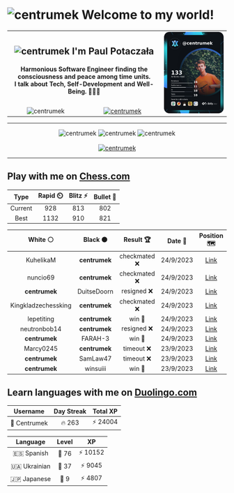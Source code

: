 <h1>
  <img
    src="https://emojis.slackmojis.com/emojis/images/1531849430/4246/blob-sunglasses.gif"
    width="30"
    alt="centrumek"
  />
  Welcome to my world!
</h1>

<table>
  <tbody>
    <tr>
      <td align="center" width="70%" colspan="2">
        <h2>
          <img
            src="https://raw.githubusercontent.com/MartinHeinz/MartinHeinz/master/wave.gif"
            width="30px"
            alt="centrumek"
          />
          I'm Paul Potaczała
        </h2>
        <h4>
          Harmonious Software Engineer finding the consciousness and peace among time units.
          <br/>
          I talk about Tech, Self-Development and Well-Being. 🌿🧘🚀
        </h4>
      </td>
      <td width="30%" rowspan="2">
        <a href="https://app.daily.dev/centrumek">
          <img
            src="./devcard.png"
            alt="centrumek"
          />
        </a>
      </td>
    </tr>
    <tr align="center">
      <td>
        <img
          src="https://komarev.com/ghpvc/?username=centrumek&label=visitors&color=0e75b6&style=flat"
          alt="centrumek"
        >
      </td>
      <td>
        <a href="https://stackoverflow.com/users/14496012/centrumek">
          <img
            src="https://stackoverflow.com/users/flair/14496012.png?theme=dark"
            alt="centrumek"
          >
        </a>
      </td>
    </tr>
  </tbody>
</table>

---
<div align="center">
  <img 
    src="https://github-readme-stats.vercel.app/api?username=centrumek&show_icons=true&count_private=true&theme=dark&hide_border=true&hide=issues,contribs&bg_color=00000000"
    alt="centrumek"
  />
  <img
    src="https://github-readme-stats.vercel.app/api/top-langs/?username=centrumek&layout=compact&hide_border=true&theme=dark&bg_color=00000000&langs_count=6&exclude_repo=air-statistic-app"
    alt="centrumek"
  />
  <img 
    src="https://github-readme-streak-stats.herokuapp.com?user=centrumek&theme=dark&hide_border=true&background=FFFFFF00"
    alt="centrumek"
  />
  <br/>
  <br/>
  <a href="https://www.buymeacoffee.com/centrumek">
    <img
      src="https://cdn.buymeacoffee.com/buttons/v2/default-orange.png"
      height="50"
      width="210"
      alt="centrumek"
    />
  </a>
</div>

---

## Play with me on [Chess.com](https://www.chess.com/member/centrumek)

<div align="center">
<!--START_SECTION:chessStats-->
<!-- Automatically generated with https://github.com/Balastrong/chess-stats-action -->

| Type | Rapid ⏲️ | Blitz ⚡ | Bullet 🔫 |
|:---:|:---:|:---:|:---:|
| Current | 928 | 813 | 802 |
| Best | 1132 | 910 | 821 |

| White ⚪ | Black ⚫ | Result 🏆 | Date 📅 | Position 🗺️ | Type 🕕 |
|:---:|:---:|:---:|:---:|:---:|:---:|
| KuhelikaM | **centrumek** | checkmated ❌ | 24/9/2023 | <a href="http://www.ee.unb.ca/cgi-bin/tervo/fen.pl?select=r3q2r/ppp4p/1n1b4/5b2/4Nk2/2Q2PP1/PPP4P/RN2KB1R b KQ -">Link</a> | Rapid |
| nuncio69 | **centrumek** | checkmated ❌ | 24/9/2023 | <a href="http://www.ee.unb.ca/cgi-bin/tervo/fen.pl?select=rnbqk2r/pp3Q2/2p1p3/6Np/3Pp1p1/2P3P1/PP3PP1/R3K2R b KQkq -">Link</a> | Rapid |
| **centrumek** | DuitseDoorn | resigned ❌ | 24/9/2023 | <a href="http://www.ee.unb.ca/cgi-bin/tervo/fen.pl?select=rn6/p3k1p1/1pp1p3/3pK3/3P3r/2P1P3/5q2/8 w - -">Link</a> | Bullet |
| Kingkladzechessking | **centrumek** | checkmated ❌ | 24/9/2023 | <a href="http://www.ee.unb.ca/cgi-bin/tervo/fen.pl?select=2kRR3/ppp3rN/6p1/8/P7/6P1/1PP2P2/1N4K1 b - -">Link</a> | Bullet |
| lepetiting | **centrumek** | win 🥇 | 24/9/2023 | <a href="http://www.ee.unb.ca/cgi-bin/tervo/fen.pl?select=8/8/4k3/p3p2p/3r3p/8/6PK/1R6 w - -">Link</a> | Bullet |
| neutronbob14 | **centrumek** | resigned ❌ | 24/9/2023 | <a href="http://www.ee.unb.ca/cgi-bin/tervo/fen.pl?select=7Q/4k3/8/5P2/6K1/6P1/8/8 b - -">Link</a> | Blitz |
| **centrumek** | FARAH-3 | win 🥇 | 24/9/2023 | <a href="http://www.ee.unb.ca/cgi-bin/tervo/fen.pl?select=2B5/N6p/3R1k2/2p1p1b1/4P1p1/PP4P1/2P5/5K2 b - -">Link</a> | Bullet |
| Marcy0245 | **centrumek** | timeout ❌ | 23/9/2023 | <a href="http://www.ee.unb.ca/cgi-bin/tervo/fen.pl?select=8/8/2P2p2/4p3/5k1p/5Pr1/PP5K/5R2 b - -">Link</a> | Bullet |
| **centrumek** | SamLaw47 | timeout ❌ | 23/9/2023 | <a href="http://www.ee.unb.ca/cgi-bin/tervo/fen.pl?select=8/8/8/6p1/8/5K1k/8/8 w - -">Link</a> | Blitz |
| **centrumek** | winsuiii | win 🥇 | 23/9/2023 | <a href="http://www.ee.unb.ca/cgi-bin/tervo/fen.pl?select=8/6p1/R7/5k1p/8/8/8/2B3K1 b - -">Link</a> | Blitz |

<!--END_SECTION:chessStats-->
</div>

## Learn languages with me on [Duolingo.com](https://www.duolingo.com/profile/Centrumek)

<div align="center">
<!--START_SECTION:duolingoStats-->
<!-- Automatically generated with https://github.com/centrumek/duolingo-readme-stats-->

| Username | Day Streak | Total XP |
|:---:|:---:|:---:|
| 👤 Centrumek | 🔥 263 | ⚡ 24004 |

| Language | Level | XP |
|:---:|:---:|:---:|
| 🇪🇸 Spanish | 👑 76 | ⚡ 10152 |
| 🇺🇦 Ukrainian | 👑 37 | ⚡ 9045 |
| 🇯🇵 Japanese | 👑 9 | ⚡ 4807 |

<!--END_SECTION:duolingoStats-->
</div>
<!--
**centrumek/centrumek** is a ✨ _special_ ✨ repository because its `README.md` (this file) appears on your GitHub profile.

Here are some ideas to get you started:

- 🔭 I’m currently working on ...
- 🌱 I’m currently learning ...
- 👯 I’m looking to collaborate on ...
- 🤔 I’m looking for help with ...
- 💬 Ask me about ...
- 📫 How to reach me: ...
- 😄 Pronouns: ...
- ⚡ Fun fact: ...
-->

